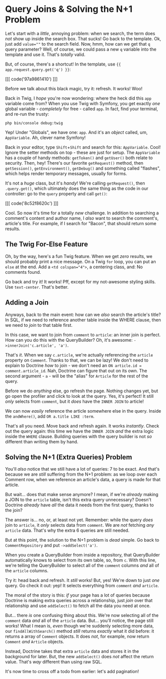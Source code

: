 # Query Joins & Solving the N+1 Problem

Let's start with a *little*, annoying problem: when we search, the term does *not*
show up inside the search box. That sucks! Go back to the template. Ok, just add
`value=""` to the search field. Now, hmm, how can we get that `q` query parameter?
Well, of course, we could pass a new `q` variable into the template and use it.
That's *totally* valid.

But, of course, there's a shortcut! In the template, use `{{ app.request.query.get('q') }}`:

[[[ code('97a9861410') ]]]

Before we talk about this black magic, try it: refresh. It works! Woo!

Back in Twig, I *hope* you're now wondering: where the heck did this `app` variable
come from? When you use Twig with Symfony, you get exactly *one* global variable -
*completely* for free - called `app`. In fact, find your terminal, and re-run the
trusty:

```terminal
php bin/console debug:twig
```

Yep! Under "Globals", we have one: `app`. And it's an *object* called, um,
`AppVariable`. Ah, clever name Symfony!

Back in your editor, type `Shift`+`Shift` and search for this: `AppVariable`. Cool!
Ignore the setter methods on top - these are just for setup. The `AppVariable`
has a couple of handy methods: `getToken()` and `getUser()` both relate to security.
Then, hey! There's our favorite `getRequest()` method, then `getSession()`,
`getEnvironment()`, `getDebug()` and something called "flashes", which helps render
temporary messages, usually for forms.

It's not a *huge* class, but it's *handy*! We're calling `getRequest()`, then
`.query.get()`, which ultimately does the same thing as the code in our controller:
go to the `query` property and call `get()`:

[[[ code('8c52f8620c') ]]]

Cool. So now it's time for a totally *new* challenge. In addition to searching a
comment's content and author name, I *also* want to search the comment's, article's
title. For example, if I search for "Bacon", that should return some results.

## The Twig For-Else Feature

Oh, by the way, here's a fun Twig feature. When we get *zero* results, we should
probably print a nice message. On a Twig `for` loop, you can put an `else` at the
end. Add a `<td colspan="4">`, a centering class, and: No comments found.

Go back and try it! It works! Pff, except for my not-awesome styling skills. Use
`text-center`. That's better.

## Adding a Join

Anyways, back to the main event: how can we *also* search the article's title?
In SQL, if we need to reference another table inside the WHERE clause, then we
need to *join* to that table first. 

In this case, we want to join from `comment` to `article`: an inner join is perfect.
How can you do this with the QueryBuilder? Oh, it's awesome:
`->innerJoin('c.article', 'a')`.

That's *it*. When we say `c.article`, we're actually referencing the `article`
property on `Comment`. Thanks to that, we can be lazy! We don't need to explain to
Doctrine *how* to join - we don't need an `ON article.id = comment.article_id`.
Nah, Doctrine can figure that out on its own. The second argument - `a` - will be
the "alias" for `Article` for the rest of the query.

Before we do *anything* else, go refresh the page. Nothing changes yet, but go
open the profiler and click to look at the query. Yes, it's perfect! It still
*only* selects from `comment`, but it *does* have the `INNER JOIN` to article!

We can now *easily* reference the article somewhere else in the query. Inside
the `andWhere()`, add `OR a.title LIKE :term`.

That's all you need. Move back and refresh again. It works *instantly*. Check out
the query again: this time we have the `INNER JOIN` *and* the extra logic inside
the `WHERE` clause. Building queries with the query builder is not *so* different
than writing them by hand.

## Solving the N+1 (Extra Queries) Problem

You'll *also* notice that we still have a lot of queries: 7 to be exact. And that's
because we are *still* suffering from the N+1 problem: as we loop over each Comment
row, when we reference an article's data, a query is made for that article.

But wait... does that make sense anymore? I mean, if we're *already* making a
JOIN to the `article` table, isn't this extra query unnecessary? Doesn't Doctrine
*already* have *all* the data it needs from the first query, thanks to the join?

The answer is... no, or, at least not yet. Remember: while the query *does* join
to `article`, it *only* selects data from `comment`. We are *not* fetching *any*
`article` data. That's why the extra 6 queries are still needed.

But at this point, the solution to the N+1 problem is *dead* simple. Go back
to `CommentRepository` and put `->addSelect('a')`.

When you create a QueryBuilder from inside a repository, that QueryBuilder automatically
knows to select from its own table, so, from `c`. With this line, we're telling
the QueryBuilder to select all of the `comment` columns *and* all of the
`article` columns.

Try it: head back and refresh. It *still* works! But, yes! We're down to just *one*
query. Go check it out: yep! It selects everything from `comment` *and* `article`.

The moral of the story is this: *if* your page has a lot of queries because
Doctrine is making extra queries across a relationship, just *join* over that
relationship and use `addSelect()` to fetch all the data you need at once.

But... there *is* one confusing thing about this. We're now selecting all of the
`comment` data *and* all of the `article` data. But... you'll notice, the page
still works! What I mean is, *even* though we're suddenly selecting more data, our
`findAllWithSearch()` method *still* returns *exactly* what it did before: it
returns a array of `Comment` objects. It does *not*, for example, now return
`Comment` *and* `Article` objects.

Instead, Doctrine takes that extra `article` data and stores it in the background
for later. But, the new `addSelect()` does *not* affect the return value. That's
*way* different than using raw SQL.

It's now time to cross off a todo from earlier: let's add pagination!
